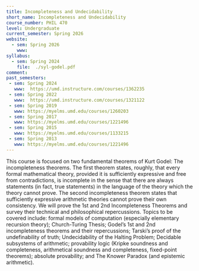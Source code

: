 ```yaml
---
title: Incompleteness and Undecidability
short_name: Incompleteness and Undecidability
course_number: PHIL 470
level: Undergraduate
current_semester: Spring 2026
website:
  - sem: Spring 2026
    www:   
syllabus:
  - sem: Spring 2024
    file:  ./syl-godel.pdf
comment:  
past_semesters:
 - sem: Spring 2024
   www:  https://umd.instructure.com/courses/1362235
 - sem: Spring 2022
   www:  https://umd.instructure.com/courses/1321122
 - sem: Spring 2019
   www: https://myelms.umd.edu/courses/1260203
 - sem: Spring 2017
   www: https://myelms.umd.edu/courses/1221496
 - sem: Spring 2015
   www: https://myelms.umd.edu/courses/1133215
 - sem: Spring 2013
   www: https://myelms.umd.edu/courses/1221496
---
```


This course is focused on two fundamental theorems of Kurt Godel: The incompleteness theorems. The first theorem states, roughly, that every formal mathematical theory, provided it is sufficiently expressive and free from contradictions, is incomplete in the sense that there are always statements (in fact, true statements) in the language of the theory which the theory cannot prove. The second incompleteness theorem states that sufficiently expressive arithmetic theories cannot prove their own consistency. We will prove the 1st and 2nd Incompleteness Theorems and survey their technical and philosophical repercussions. Topics to be covered include: formal models of computation (especially elementary recursion theory); Church-Turing Thesis; Godel’s 1st and 2nd incompleteness theorems and their repercussions; Tarski’s proof of the undefinability of truth; Undecidability of the Halting Problem; Decidable subsystems of arithmetic; provability logic (Kripke soundness and completeness, arithmetical soundness and completeness, fixed-point theorems); absolute provability; and The Knower Paradox (and epistemic arithmetic).